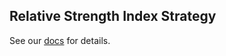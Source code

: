 ## Relative Strength Index Strategy

See our [docs](https://www.compasslabs.ai/docs/examples) for details.